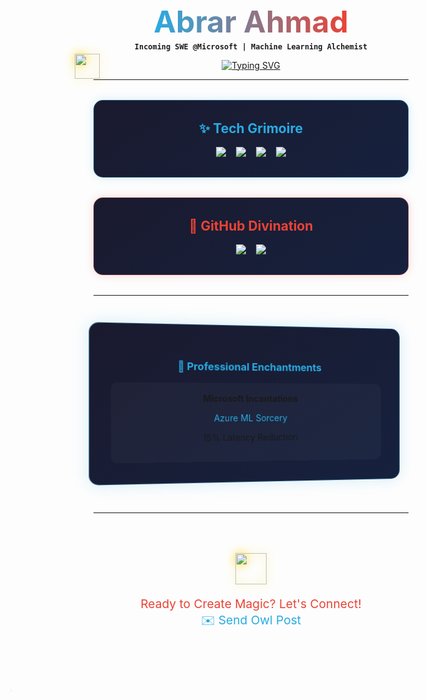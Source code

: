 <div align="center">

<!-- Animated Header -->
<svg width="800" height="120">
  <defs>
    <linearGradient id="grad1" x1="0%" y1="0%" x2="100%" y2="0%">
      <stop offset="0%" style="stop-color:#29ABE2;stop-opacity:1" />
      <stop offset="100%" style="stop-color:#EA4335;stop-opacity:1" />
    </linearGradient>
  </defs>
  <text x="50%" y="80%" dominant-baseline="middle" text-anchor="middle" font-size="48" font-weight="bold" fill="url(#grad1)">
    Abrar Ahmad
  </text>
</svg>

**`Incoming SWE @Microsoft | Machine Learning Alchemist`**

<!-- Magic Social Orb -->
<div align="center" style="position: relative;">
  <img src="https://raw.githubusercontent.com/FortAwesome/Font-Awesome/6.x/svgs/solid/hand-sparkles.svg" width="40" style="position: absolute; left: -30px; top: -10px; filter: drop-shadow(0 0 8px #FFD700)">
  <a href="#">
    <img src="https://readme-typing-svg.demolab.com?font=Fira+Code&size=26&pause=1000&color=29ABE2&width=435&lines=Transforming+Code+Into+Magic;ML+Architect;Cloud+Conjurer;Full+Stack+Wizard" alt="Typing SVG">
  </a>
</div>

</div>

---

<!-- Animated Grid -->
<div align="center" style="display: grid; grid-template-columns: repeat(auto-fit, minmax(300px, 1fr)); gap: 2rem; margin: 2rem 0">

<!-- Magic Wand Section -->
<div style="background: linear-gradient(145deg, #1a1a2e, #16213e); padding: 2rem; border-radius: 15px; border: 1px solid #29ABE255; box-shadow: 0 0 15px #29ABE233">
  <h2 style="color: #29ABE2; margin-top: 0">✨ Tech Grimoire</h2>
  
  <div style="display: flex; flex-wrap: wrap; gap: 1rem; justify-content: center">
    <img src="https://img.shields.io/badge/Python-3776AB?style=for-the-badge&logo=python&logoColor=white&labelColor=000&color=29ABE2">
    <img src="https://img.shields.io/badge/TensorFlow-FF6F00?style=for-the-badge&logo=tensorflow&logoColor=white&labelColor=000&color=EA4335">
    <img src="https://img.shields.io/badge/Azure-0089D6?style=for-the-badge&logo=microsoft-azure&logoColor=white&labelColor=000&color=29ABE2">
    <img src="https://img.shields.io/badge/React-61DAFB?style=for-the-badge&logo=react&logoColor=white&labelColor=000&color=EA4335">
  </div>
</div>

<!-- Crystal Ball Stats -->
<div style="background: linear-gradient(145deg, #1a1a2e, #16213e); padding: 2rem; border-radius: 15px; border: 1px solid #EA433555; box-shadow: 0 0 15px #EA433533">
  <h2 style="color: #EA4335; margin-top: 0">🔮 GitHub Divination</h2>
  
  <div style="display: flex; justify-content: center; gap: 1rem">
    <img src="https://github-readme-stats.vercel.app/api?username=abrarahmad1510&theme=algolia&show_icons=true&bg_color=00000000&hide_border=true">
    <img src="https://streak-stats.demolab.com/?user=abrarahmad1510&theme=algolia&background=00000000&hide_border=true">
  </div>
</div>

</div>

---

<!-- Floating Cards -->
<div align="center" style="perspective: 1000px; margin: 3rem 0">

<div style="background: linear-gradient(145deg, #1a1a2e, #16213e); padding: 2rem; border-radius: 15px; transform: rotateY(10deg); border: 1px solid #29ABE255; box-shadow: 0 0 25px #29ABE233; transition: all 0.3s ease" onmouseover="this.style.transform='rotateY(0deg)'" onmouseout="this.style.transform='rotateY(10deg)'">
  <h3 style="color: #29ABE2">💼 Professional Enchantments</h3>
  
  <div style="display: grid; grid-template-columns: repeat(auto-fit, minmax(250px, 1fr)); gap: 1rem">
    <div style="padding: 1rem; background: #ffffff08; border-radius: 10px">
      <h4 style="margin: 0">Microsoft Incantations</h4>
      <p style="color: #29ABE2">Azure ML Sorcery</p>
      <p>15% Latency Reduction</p>
    </div>
    <!-- Add more cards -->
  </div>
</div>

</div>

---

<!-- Magic Footer -->
<div align="center" style="margin: 4rem 0; position: relative">
  <img src="https://raw.githubusercontent.com/FortAwesome/Font-Awesome/6.x/svgs/solid/wand-magic-sparkles.svg" width="50" style="filter: drop-shadow(0 0 8px #FFD700)">
  <p style="color: #EA4335; font-size: 1.2rem">
    Ready to Create Magic? Let's Connect!<br>
    <a href="mailto:abrarahmad.professional@gmail.com" style="color: #29ABE2; text-decoration: none; position: relative">
      ✉️ Send Owl Post
      <span style="position: absolute; width: 100%; height: 2px; background: #EA4335; bottom: -5px; left: 0; transform: scaleX(0); transition: transform 0.3s ease"></span>
    </a>
  </p>
</div>

<!-- Animated Stars -->
<svg width="100%" height="100" style="position: absolute; left: 0">
  <circle cx="10%" cy="30" r="2" fill="#29ABE2">
    <animate attributeName="opacity" values="0;1;0" dur="2s" repeatCount="indefinite"/>
  </circle>
  <!-- Add more animated stars -->
</svg>
